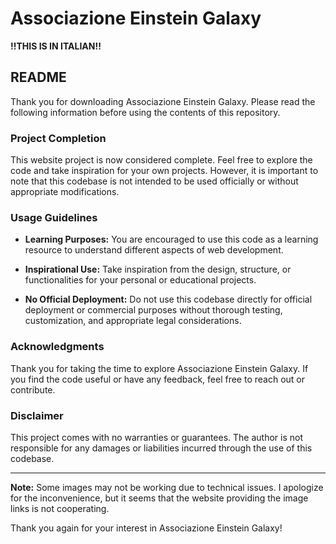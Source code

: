#   Associazione Einstein Galaxy

**!!THIS IS IN ITALIAN!!**

## README

Thank you for downloading Associazione Einstein Galaxy. Please read the following information before using the contents of this repository.

### Project Completion

This website project is now considered complete. Feel free to explore the code and take inspiration for your own projects. However, it is important to note that this codebase is not intended to be used officially or without appropriate modifications.

### Usage Guidelines

- **Learning Purposes:** You are encouraged to use this code as a learning resource to understand different aspects of web development.
  
- **Inspirational Use:** Take inspiration from the design, structure, or functionalities for your personal or educational projects.

- **No Official Deployment:** Do not use this codebase directly for official deployment or commercial purposes without thorough testing, customization, and appropriate legal considerations.


### Acknowledgments

Thank you for taking the time to explore Associazione Einstein Galaxy. If you find the code useful or have any feedback, feel free to reach out or contribute.

### Disclaimer

This project comes with no warranties or guarantees. The author is not responsible for any damages or liabilities incurred through the use of this codebase.

---

**Note:** Some images may not be working due to technical issues. I apologize for the inconvenience, but it seems that the website providing the image links is not cooperating.

Thank you again for your interest in Associazione Einstein Galaxy!
